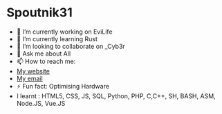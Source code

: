 # Spoutnik31

- 🔭 I’m currently working on EviLife
- 🌱 I’m currently learning Rust
- 👯 I’m looking to collaborate on _Cyb3r
- 💬 Ask me about All
- 📫 How to reach me:
- [My website](https://www.binarydoc.fr/contact)
- [My email](mailto:1a1e913gt@mozmail.com)
- ⚡ Fun fact: Optimising Hardware
- I learnt : HTML5, CSS, JS, SQL, Python, PHP, C,C++, SH, BASH, ASM, Node.JS, Vue.JS

